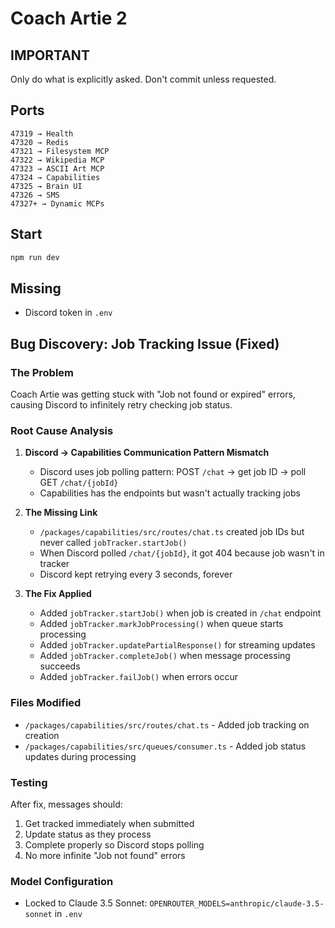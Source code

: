 # Coach Artie 2

## IMPORTANT
Only do what is explicitly asked. Don't commit unless requested.

## Ports
```
47319 → Health
47320 → Redis
47321 → Filesystem MCP
47322 → Wikipedia MCP
47323 → ASCII Art MCP
47324 → Capabilities
47325 → Brain UI
47326 → SMS
47327+ → Dynamic MCPs
```

## Start
```bash
npm run dev
```

## Missing
- Discord token in `.env`

## Bug Discovery: Job Tracking Issue (Fixed)

### The Problem
Coach Artie was getting stuck with "Job not found or expired" errors, causing Discord to infinitely retry checking job status.

### Root Cause Analysis
1. **Discord → Capabilities Communication Pattern Mismatch**
   - Discord uses job polling pattern: POST `/chat` → get job ID → poll GET `/chat/{jobId}`
   - Capabilities has the endpoints but wasn't actually tracking jobs

2. **The Missing Link**
   - `/packages/capabilities/src/routes/chat.ts` created job IDs but never called `jobTracker.startJob()`
   - When Discord polled `/chat/{jobId}`, it got 404 because job wasn't in tracker
   - Discord kept retrying every 3 seconds, forever

3. **The Fix Applied**
   - Added `jobTracker.startJob()` when job is created in `/chat` endpoint
   - Added `jobTracker.markJobProcessing()` when queue starts processing
   - Added `jobTracker.updatePartialResponse()` for streaming updates
   - Added `jobTracker.completeJob()` when message processing succeeds
   - Added `jobTracker.failJob()` when errors occur

### Files Modified
- `/packages/capabilities/src/routes/chat.ts` - Added job tracking on creation
- `/packages/capabilities/src/queues/consumer.ts` - Added job status updates during processing

### Testing
After fix, messages should:
1. Get tracked immediately when submitted
2. Update status as they process
3. Complete properly so Discord stops polling
4. No more infinite "Job not found" errors

### Model Configuration
- Locked to Claude 3.5 Sonnet: `OPENROUTER_MODELS=anthropic/claude-3.5-sonnet` in `.env`